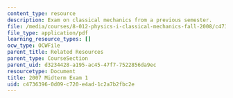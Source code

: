 ```yaml
---
content_type: resource
description: Exam on classical mechanics from a previous semester.
file: /media/courses/8-012-physics-i-classical-mechanics-fall-2008/c47363960d09c720e4ad1c2a7b2fbc2e_2007_quiz1.pdf
file_type: application/pdf
learning_resource_types: []
ocw_type: OCWFile
parent_title: Related Resources
parent_type: CourseSection
parent_uid: d3234428-a195-ac45-47f7-7522856da9ec
resourcetype: Document
title: 2007 Midterm Exam 1
uid: c4736396-0d09-c720-e4ad-1c2a7b2fbc2e
---
```

